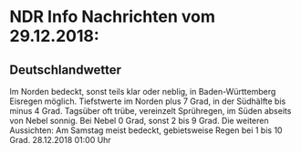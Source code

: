 # NDR Info Nachrichten vom 29.12.2018:


## Deutschlandwetter
Im Norden bedeckt, sonst teils klar oder neblig, in Baden-Württemberg Eisregen möglich. Tiefstwerte im Norden plus 7 Grad, in der Südhälfte bis minus 4 Grad. Tagsüber oft trübe, vereinzelt Sprühregen, im Süden abseits von Nebel sonnig. Bei Nebel 0 Grad, sonst 2 bis 9 Grad. Die weiteren Aussichten: Am Samstag meist bedeckt, gebietsweise Regen bei 1 bis 10 Grad. 28.12.2018 01:00 Uhr 

